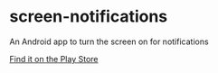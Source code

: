 screen-notifications
====================

An Android app to turn the screen on for notifications

[Find it on the Play Store](https://play.google.com/store/apps/details?id=com.lukekorth.screennotifications)